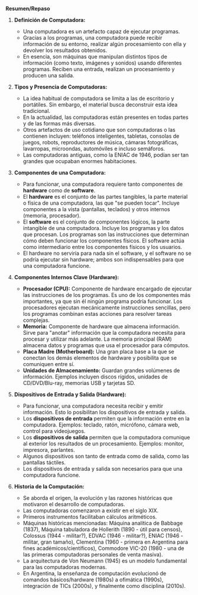 
**Resumen/Repaso**



1.  **Definición de Computadora:**
    *   Una computadora es un artefacto capaz de ejecutar programas.
    *   Gracias a los programas, una computadora puede recibir información de su entorno, realizar algún procesamiento con ella y devolver los resultados obtenidos.
    *   En esencia, son máquinas que manipulan distintos tipos de información (como texto, imágenes y sonidos) usando diferentes programas. Reciben una entrada, realizan un procesamiento y producen una salida.

2.  **Tipos y Presencia de Computadoras:**
    *   La idea habitual de computadora se limita a las de escritorio y portátiles. Sin embargo, el material busca deconstruir esta idea tradicional.
    *   En la actualidad, las computadoras están presentes en todas partes y de las formas más diversas.
    *   Otros artefactos de uso cotidiano que son computadoras o las contienen incluyen: teléfonos inteligentes, tabletas, consolas de juegos, robots, reproductores de música, cámaras fotográficas, lavarropas, microondas, automóviles e incluso semáforos.
    *   Las computadoras antiguas, como la ENIAC de 1946, podían ser tan grandes que ocupaban enormes habitaciones.

3.  **Componentes de una Computadora:**
    *   Para funcionar, una computadora requiere tanto componentes de **hardware** como de **software**.
    *   El **hardware** es el conjunto de las partes tangibles, la parte material o física de una computadora, las que "se pueden tocar". Incluye componentes a la vista (pantallas, teclados) y otros internos (memoria, procesador).
    *   El **software** es el conjunto de componentes lógicos, la parte intangible de una computadora. Incluye los programas y los datos que procesan. Los programas son las instrucciones que determinan cómo deben funcionar los componentes físicos. El software actúa como intermediario entre los componentes físicos y los usuarios.
    *   El hardware no serviría para nada sin el software, y el software no se podría ejecutar sin hardware; ambos son indispensables para que una computadora funcione.

4.  **Componentes Internos Clave (Hardware):**
    *   **Procesador (CPU):** Componente de hardware encargado de ejecutar las instrucciones de los programas. Es uno de los componentes más importantes, ya que sin él ningún programa podría funcionar. Los procesadores ejecutan mecánicamente instrucciones sencillas, pero los programas combinan estas acciones para resolver tareas complejas.
    *   **Memoria:** Componente de hardware que almacena información. Sirve para "anotar" información que la computadora necesita para procesar y utilizar más adelante. La memoria principal (RAM) almacena datos y programas que usa el procesador para cómputos.
    *   **Placa Madre (Motherboard):** Una gran placa base a la que se conectan los demás elementos de hardware y posibilita que se comuniquen entre sí.
    *   **Unidades de Almacenamiento:** Guardan grandes volúmenes de información. Ejemplos incluyen discos rígidos, unidades de CD/DVD/Blu-ray, memorias USB y tarjetas SD.

5.  **Dispositivos de Entrada y Salida (Hardware):**
    *   Para funcionar, una computadora necesita recibir y emitir información. Esto lo posibilitan los dispositivos de entrada y salida.
    *   Los **dispositivos de entrada** permiten que la información entre en la computadora. Ejemplos: teclado, ratón, micrófono, cámara web, control para videojuegos.
    *   Los **dispositivos de salida** permiten que la computadora comunique al exterior los resultados de un procesamiento. Ejemplos: monitor, impresora, parlantes.
    *   Algunos dispositivos son tanto de entrada como de salida, como las pantallas táctiles.
    *   Los dispositivos de entrada y salida son necesarios para que una computadora funcione.

6.  **Historia de la Computación:**
    *   Se aborda el origen, la evolución y las razones históricas que motivaron el desarrollo de computadoras.
    *   Las computadoras comenzaron a existir en el siglo XIX.
    *   Primeros instrumentos facilitaban cálculos aritméticos.
    *   Máquinas históricas mencionadas: Máquina analítica de Babbage (1837), Máquina tabuladora de Hollerith (1890 - útil para censos), Colossus (1944 - militar?), EDVAC (1946 - militar?), ENIAC (1946 - militar, gran tamaño), Clementina (1960 - primera en Argentina para fines académicos/científicos), Commodore VIC-20 (1980 - una de las primeras computadoras personales de venta masiva).
    *   La arquitectura de Von Neumann (1945) es un modelo fundamental para las computadoras modernas.
    *   En Argentina, la enseñanza de computación evolucionó de comandos básicos/hardware (1980s) a ofimática (1990s), integración de TICs (2000s), y finalmente como disciplina (2010s).
